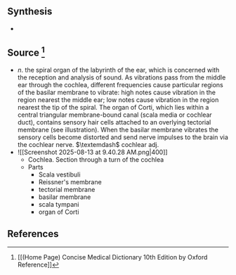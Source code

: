 ## Synthesis
- 
## Source [^1]
- $n$. the spiral organ of the labyrinth of the ear, which is concerned with the reception and analysis of sound. As vibrations pass from the middle ear through the cochlea, different frequencies cause particular regions of the basilar membrane to vibrate: high notes cause vibration in the region nearest the middle ear; low notes cause vibration in the region nearest the tip of the spiral. The organ of Corti, which lies within a central triangular membrane-bound canal (scala media or cochlear duct), contains sensory hair cells attached to an overlying tectorial membrane (see illustration). When the basilar membrane vibrates the sensory cells become distorted and send nerve impulses to the brain via the cochlear nerve. $\textemdash$ cochlear adj.
- ![[Screenshot 2025-08-13 at 9.40.28 AM.png|400]]
	- Cochlea. Section through a turn of the cochlea
	- Parts
		- Scala vestibuli
		- Reissner's membrane
		- tectorial membrane
		- basilar membrane
		- scala tympani
		- organ of Corti
## References

[^1]: [[(Home Page) Concise Medical Dictionary 10th Edition by Oxford Reference]]